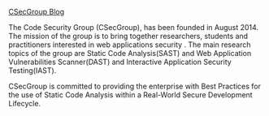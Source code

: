 [CSecGroup Blog](https://csecgroup.github.io/)

The Code Security Group (CSecGroup), has been founded in August 2014. The mission of the group is to bring together researchers, students and practitioners interested in web applications security . The main research topics of the group are Static Code Analysis(SAST) and Web Application Vulnerabilities Scanner(DAST) and Interactive Application Security Testing(IAST).

CSecGroup is committed to providing the enterprise with Best Practices for the use of Static Code Analysis within a Real-World Secure Development Lifecycle.
